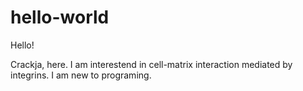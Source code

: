 # hello-world

Hello!

Crackja, here. I am interestend in cell-matrix interaction mediated by integrins.
I am new to programing.
